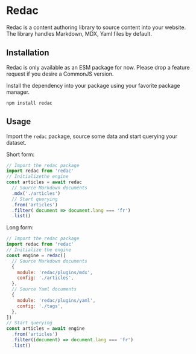 
# Redac

Redac is a content authoring library to source content into your website. The library handles Markdown, MDX, Yaml files by default.

## Installation

Redac is only available as an ESM package for now. Please drop a feature request if you desire a CommonJS version.

Install the dependency into your package using your favorite package manager.

```
npm install redac
```

## Usage

Import the `redac` package, source some data and start querying your dataset.

Short form:

```js
// Import the redac package
import redac from 'redac'
// Initializethe engine
const articles = await redac
  // Source Markdown documents
  .mdx('./articles')
  // Start querying
  .from('articles')
  .filter( document => document.lang === 'fr')
  .list()
```

Long form:

```js
// Import the redac package
import redac from 'redac'
// Initialize the engine
const engine = redac([
  // Source Markdown documents
  {
    module: 'redac/plugins/mdx',
    config: './articles',
  },
  // Source Yaml documents
  {
    module: 'redac/plugins/yaml',
    config: './tags',
  },
])
// Start querying
const articles = await engine
  .from('articles')
  .filter((document) => document.lang === 'fr')
  .list()
```
